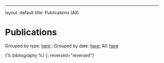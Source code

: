---
layout: default
title: Publications (All)
# Publications

Grouped by type: [here](publications-type) ; Grouped by date: [here](publications-date); All: [here](publications-all)

{% bibliography %}
{: reversed="reversed"}

